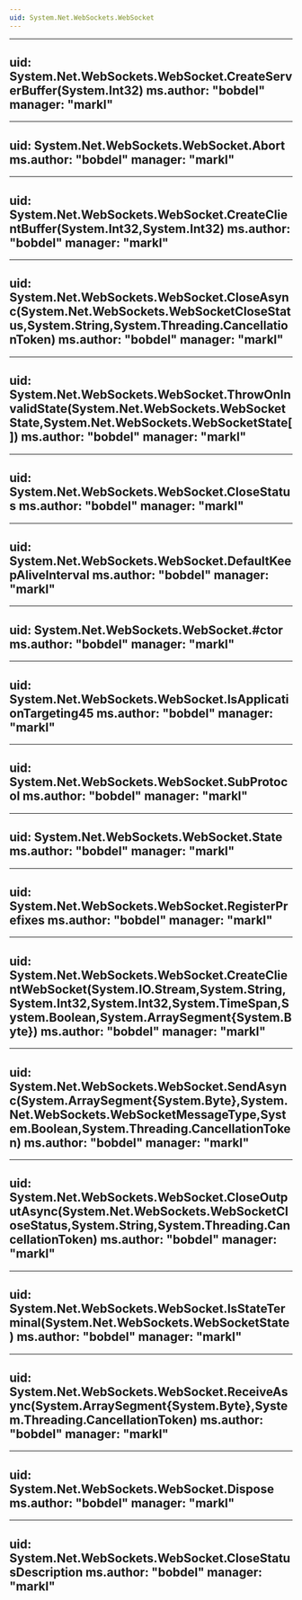 ```yaml
---
uid: System.Net.WebSockets.WebSocket
---
```


---
uid: System.Net.WebSockets.WebSocket.CreateServerBuffer(System.Int32)
ms.author: "bobdel"
manager: "markl"
---

---
uid: System.Net.WebSockets.WebSocket.Abort
ms.author: "bobdel"
manager: "markl"
---

---
uid: System.Net.WebSockets.WebSocket.CreateClientBuffer(System.Int32,System.Int32)
ms.author: "bobdel"
manager: "markl"
---

---
uid: System.Net.WebSockets.WebSocket.CloseAsync(System.Net.WebSockets.WebSocketCloseStatus,System.String,System.Threading.CancellationToken)
ms.author: "bobdel"
manager: "markl"
---

---
uid: System.Net.WebSockets.WebSocket.ThrowOnInvalidState(System.Net.WebSockets.WebSocketState,System.Net.WebSockets.WebSocketState[])
ms.author: "bobdel"
manager: "markl"
---

---
uid: System.Net.WebSockets.WebSocket.CloseStatus
ms.author: "bobdel"
manager: "markl"
---

---
uid: System.Net.WebSockets.WebSocket.DefaultKeepAliveInterval
ms.author: "bobdel"
manager: "markl"
---

---
uid: System.Net.WebSockets.WebSocket.#ctor
ms.author: "bobdel"
manager: "markl"
---

---
uid: System.Net.WebSockets.WebSocket.IsApplicationTargeting45
ms.author: "bobdel"
manager: "markl"
---

---
uid: System.Net.WebSockets.WebSocket.SubProtocol
ms.author: "bobdel"
manager: "markl"
---

---
uid: System.Net.WebSockets.WebSocket.State
ms.author: "bobdel"
manager: "markl"
---

---
uid: System.Net.WebSockets.WebSocket.RegisterPrefixes
ms.author: "bobdel"
manager: "markl"
---

---
uid: System.Net.WebSockets.WebSocket.CreateClientWebSocket(System.IO.Stream,System.String,System.Int32,System.Int32,System.TimeSpan,System.Boolean,System.ArraySegment{System.Byte})
ms.author: "bobdel"
manager: "markl"
---

---
uid: System.Net.WebSockets.WebSocket.SendAsync(System.ArraySegment{System.Byte},System.Net.WebSockets.WebSocketMessageType,System.Boolean,System.Threading.CancellationToken)
ms.author: "bobdel"
manager: "markl"
---

---
uid: System.Net.WebSockets.WebSocket.CloseOutputAsync(System.Net.WebSockets.WebSocketCloseStatus,System.String,System.Threading.CancellationToken)
ms.author: "bobdel"
manager: "markl"
---

---
uid: System.Net.WebSockets.WebSocket.IsStateTerminal(System.Net.WebSockets.WebSocketState)
ms.author: "bobdel"
manager: "markl"
---

---
uid: System.Net.WebSockets.WebSocket.ReceiveAsync(System.ArraySegment{System.Byte},System.Threading.CancellationToken)
ms.author: "bobdel"
manager: "markl"
---

---
uid: System.Net.WebSockets.WebSocket.Dispose
ms.author: "bobdel"
manager: "markl"
---

---
uid: System.Net.WebSockets.WebSocket.CloseStatusDescription
ms.author: "bobdel"
manager: "markl"
---
